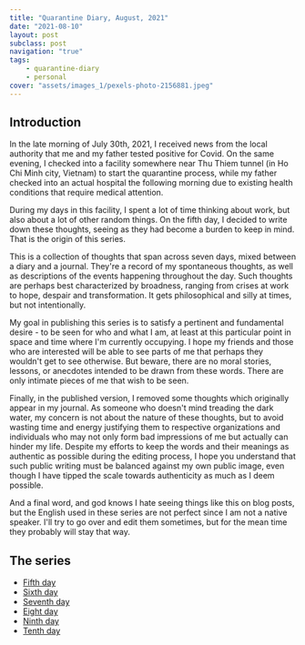 ```yaml
---
title: "Quarantine Diary, August, 2021"
date: "2021-08-10"
layout: post
subclass: post
navigation: "true"
tags:
    - quarantine-diary
    - personal
cover: "assets/images_1/pexels-photo-2156881.jpeg"
---
```


## Introduction

In the late morning of July 30th, 2021, I received news from the local authority that me and my father tested positive for Covid. On the same evening, I checked into a facility somewhere near Thu Thiem tunnel (in Ho Chi Minh city, Vietnam) to start the quarantine process, while my father checked into an actual hospital the following morning due to existing health conditions that require medical attention.

During my days in this facility, I spent a lot of time thinking about work, but also about a lot of other random things. On the fifth day, I decided to write down these thoughts, seeing as they had become a burden to keep in mind. That is the origin of this series.

This is a collection of thoughts that span across seven days, mixed between a diary and a journal. They're a record of my spontaneous thoughts, as well as descriptions of the events happening throughout the day. Such thoughts are perhaps best characterized by broadness, ranging from crises at work to hope, despair and transformation. It gets philosophical and silly at times, but not intentionally.

  
My goal in publishing this series is to satisfy a pertinent and fundamental desire - to be seen for who and what I am, at least at this particular point in space and time where I'm currently occupying. I hope my friends and those who are interested will be able to see parts of me that perhaps they wouldn't get to see otherwise. But beware, there are no moral stories, lessons, or anecdotes intended to be drawn from these words. There are only intimate pieces of me that wish to be seen.

Finally, in the published version, I removed some thoughts which originally appear in my journal. As someone who doesn't mind treading the dark water, my concern is not about the nature of these thoughts, but to avoid wasting time and energy justifying them to respective organizations and individuals who may not only form bad impressions of me but actually can hinder my life. Despite my efforts to keep the words and their meanings as authentic as possible during the editing process, I hope you understand that such public writing must be balanced against my own public image, even though I have tipped the scale towards authenticity as much as I deem possible.

And a final word, and god knows I hate seeing things like this on blog posts, but the English used in these series are not perfect since I am not a native speaker. I'll try to go over and edit them sometimes, but for the mean time they probably will stay that way.

## The series
- [Fifth day](./2021-08-10-quarantine-diary-fifth-day-august-4th-2021-trying-to-work-and-fail-yesterday-people-at-work-seem-to-think-ill-be-out-of-contact-for-a-while.md)
- [Sixth day](./2021-08-10-quarantine-diary-sixth-day-august-5th-2021-a-meaningless-thought-a-well-intended-action-that-is-not-helpful-the-allure-of-visualizing-happy-endings-the-annoying-piece-of-audio-crises-at-work.md)
- [Seventh day](./2021-08-10-quarantine-diary-seventh-day-august-6th-2021-getting-retested-thinking-about-risks-a-crisis-at-work-contained-a-nice-doctor-a-good-friend-rightfully-hopeful.md)
- [Eight day](./2021-08-10-quarantine-diary-eight-day-august-7th-2021-being-drawn-to-the-darker-aspects-of-life-despair-happens-once-or-twice-the-immortal-pheonix.md)
- [Ninth day](./2021-08-10-quarantine-diary-ninth-day-august-8th-2021-a-sexual-fantasy-unhelpful-people-the-cost-of-visualizing-happy-endings-a-strangling-dangling-hope.md)
- [Tenth day](./2021-08-10-quarantine-diary-tenth-day-august-9th-2021-free-from-anticipations-the-absence-of-hope-is-not-despair-we-need-to-control-any-situation-to-a-certain-extent-getting-retested-unexpectedly-despai.md)
